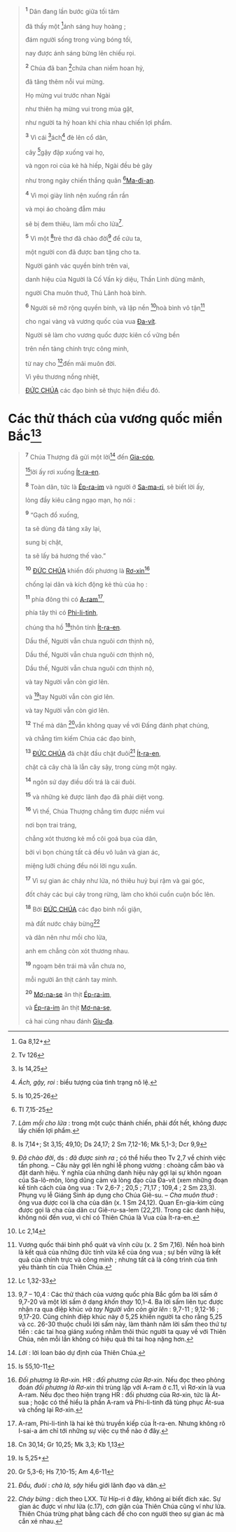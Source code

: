 > <sup><b>1</b></sup> Dân đang lần bước giữa tối tăm
>
> đã thấy một [^2@-8bc67e08-f37e-49ea-ac7c-2059c099c83a]ánh sáng huy hoàng ;
>
> đám người sống trong vùng bóng tối,
>
> nay được ánh sáng bừng lên chiếu rọi.
>
> <sup><b>2</b></sup> Chúa đã ban [^3@-8bc67e08-f37e-49ea-ac7c-2059c099c83a]chứa chan niềm hoan hỷ,
>
> đã tăng thêm nỗi vui mừng.
>
> Họ mừng vui trước nhan Ngài
>
> như thiên hạ mừng vui trong mùa gặt,
>
> như người ta hỷ hoan khi chia nhau chiến lợi phẩm.
>
> <sup><b>3</b></sup> Vì cái [^4@-8bc67e08-f37e-49ea-ac7c-2059c099c83a]ách[^1-8bc67e08-f37e-49ea-ac7c-2059c099c83a] đè lên cổ dân,
>
> cây [^5@-8bc67e08-f37e-49ea-ac7c-2059c099c83a]gậy đập xuống vai họ,
>
> và ngọn roi của kẻ hà hiếp, Ngài đều bẻ gãy
>
> như trong ngày chiến thắng quân [^6@-8bc67e08-f37e-49ea-ac7c-2059c099c83a][Ma-đi-an]().
>
> <sup><b>4</b></sup> Vì mọi giày lính nện xuống rần rần
>
> và mọi áo choàng đẫm máu
>
> sẽ bị đem thiêu, làm mồi cho lửa[^2-8bc67e08-f37e-49ea-ac7c-2059c099c83a].
>
> <sup><b>5</b></sup> Vì một [^7@-8bc67e08-f37e-49ea-ac7c-2059c099c83a]trẻ thơ đã chào đời[^3-8bc67e08-f37e-49ea-ac7c-2059c099c83a] để cứu ta,
>
> một người con đã được ban tặng cho ta.
>
> Người gánh vác quyền bính trên vai,
>
> danh hiệu của Người là Cố Vấn kỳ diệu, Thần Linh dũng mãnh,
>
> người Cha muôn thuở, Thủ Lãnh hoà bình.
>
> <sup><b>6</b></sup> Người sẽ mở rộng quyền bính, và lập nền [^8@-8bc67e08-f37e-49ea-ac7c-2059c099c83a]hoà bình vô tận[^4-8bc67e08-f37e-49ea-ac7c-2059c099c83a]
>
> cho ngai vàng và vương quốc của vua [Đa-vít]().
>
> Người sẽ làm cho vương quốc được kiên cố vững bền
>
> trên nền tảng chính trực công minh,
>
> từ nay cho [^9@-8bc67e08-f37e-49ea-ac7c-2059c099c83a]đến mãi muôn đời.
>
> Vì yêu thương nồng nhiệt,
>
> [ĐỨC CHÚA]() các đạo binh sẽ thực hiện điều đó.

# Các thử thách của vương quốc miền Bắc[^5-8bc67e08-f37e-49ea-ac7c-2059c099c83a]

> <sup><b>7</b></sup> Chúa Thượng đã gửi một lời[^6-8bc67e08-f37e-49ea-ac7c-2059c099c83a] đến [Gia-cóp](),
>
> [^10@-8bc67e08-f37e-49ea-ac7c-2059c099c83a]lời ấy rơi xuống [Ít-ra-en]().
>
> <sup><b>8</b></sup> Toàn dân, tức là [Ép-ra-im]() và người ở [Sa-ma-ri](), sẽ biết lời ấy,
>
> lòng đầy kiêu căng ngạo mạn, họ nói :
>
> <sup><b>9</b></sup> “Gạch đổ xuống,
>
> ta sẽ dùng đá tảng xây lại,
>
> sung bị chặt,
>
> ta sẽ lấy bá hương thế vào.”
>
> <sup><b>10</b></sup> [ĐỨC CHÚA]() khiến đối phương là [Rơ-xin]()[^7-8bc67e08-f37e-49ea-ac7c-2059c099c83a]
>
> chống lại dân và kích động kẻ thù của họ :
>
> <sup><b>11</b></sup> phía đông thì có [A-ram]()[^8-8bc67e08-f37e-49ea-ac7c-2059c099c83a],
>
> phía tây thì có [Phi-li-tinh](),
>
> chúng tha hồ [^11@-8bc67e08-f37e-49ea-ac7c-2059c099c83a]thôn tính [Ít-ra-en]().
>
> Dầu thế, Người vẫn chưa nguôi cơn thịnh nộ,
> 
> Dầu thế, Người vẫn chưa nguôi cơn thịnh nộ,
> 
> Dầu thế, Người vẫn chưa nguôi cơn thịnh nộ,
>
> và tay Người vẫn còn giơ lên.
> 
> và [^12@-8bc67e08-f37e-49ea-ac7c-2059c099c83a]tay Người vẫn còn giơ lên.
> 
> và tay Người vẫn còn giơ lên.
>
> <sup><b>12</b></sup> Thế mà dân [^13@-8bc67e08-f37e-49ea-ac7c-2059c099c83a]vẫn không quay về với Đấng đánh phạt chúng,
>
> và chẳng tìm kiếm Chúa các đạo binh,
>
> <sup><b>13</b></sup> [ĐỨC CHÚA]() đã chặt đầu chặt đuôi[^9-8bc67e08-f37e-49ea-ac7c-2059c099c83a] [Ít-ra-en](),
>
> chặt cả cây chà là lẫn cây sậy, trong cùng một ngày.
>
> <sup><b>14</b></sup> ngôn sứ dạy điều dối trá là cái đuôi.
>
> <sup><b>15</b></sup> và những kẻ được lãnh đạo đã phải diệt vong.
>
> <sup><b>16</b></sup> Vì thế, Chúa Thượng chẳng tìm được niềm vui
>
> nơi bọn trai tráng,
>
> chẳng xót thương kẻ mồ côi goá bụa của dân,
>
> bởi vì bọn chúng tất cả đều vô luân và gian ác,
>
> miệng lưỡi chúng đều nói lời ngu xuẩn.
>
> <sup><b>17</b></sup> Vì sự gian ác cháy như lửa, nó thiêu huỷ bụi rậm và gai góc,
>
> đốt cháy các bụi cây trong rừng, làm cho khói cuồn cuộn bốc lên.
>
> <sup><b>18</b></sup> Bởi [ĐỨC CHÚA]() các đạo binh nổi giận,
>
> mà đất nước cháy bừng[^12-8bc67e08-f37e-49ea-ac7c-2059c099c83a]
>
> và dân nên như mồi cho lửa,
>
> anh em chẳng còn xót thương nhau.
>
> <sup><b>19</b></sup> ngoạm bên trái mà vẫn chưa no,
>
> mỗi người ăn thịt cánh tay mình.
>
> <sup><b>20</b></sup> [Mơ-na-se]() ăn thịt [Ép-ra-im](),
>
> và [Ép-ra-im]() ăn thịt [Mơ-na-se](),
>
> cả hai cùng nhau đánh [Giu-đa]().

[^1-8bc67e08-f37e-49ea-ac7c-2059c099c83a]: *Ách, gậy, roi* : biểu tượng của tình trạng nô lệ.
[^2-8bc67e08-f37e-49ea-ac7c-2059c099c83a]: *Làm mồi cho lửa* : trong một cuộc thánh chiến, phải đốt hết, không được lấy chiến lợi phẩm.
[^3-8bc67e08-f37e-49ea-ac7c-2059c099c83a]: *Đã chào đời*, ds : *đã được sinh ra* ; có thể hiểu theo Tv 2,7 về chính việc tấn phong. – Câu này gợi lên nghi lễ phong vương : choàng cẩm bào và đặt danh hiệu. Ý nghĩa của những danh hiệu này gợi lại sự khôn ngoan của Sa-lô-môn, lòng dũng cảm và lòng đạo của Đa-vít (xem những đoạn kể tính cách của ông vua : Tv 2,6-7 ; 20,5 ; 71,17 ; 109,4 ; 2 Sm 23,3). Phụng vụ lễ Giáng Sinh áp dụng cho Chúa Giê-su. – *Cha muôn thuở* : ông vua được coi là cha của dân (x. 1 Sm 24,12). Quan En-gia-kim cũng được gọi là cha của dân cư Giê-ru-sa-lem (22,21). Trong các danh hiệu, không nói đến *vua*, vì chỉ có Thiên Chúa là Vua của Ít-ra-en.
[^4-8bc67e08-f37e-49ea-ac7c-2059c099c83a]: Vương quốc thái bình phổ quát và vĩnh cửu (x. 2 Sm 7,16). Nền hoà bình là kết quả của những đức tính vừa kể của ông vua ; sự bền vững là kết quả của chính trực và công minh ; nhưng tất cả là công trình của tình yêu thành tín của Thiên Chúa.
[^5-8bc67e08-f37e-49ea-ac7c-2059c099c83a]: 9,7 – 10,4 : Các thử thách của vương quốc phía Bắc gồm ba lời sấm ở 9,7-20 và một lời sấm ở dạng *khốn thay* 10,1-4. Ba lời sấm liên tục được nhận ra qua điệp khúc *và tay Người vẫn còn giơ lên* : 9,7-11 ; 9,12-16 ; 9,17-20. Cũng chính điệp khúc này ở 5,25 khiến người ta cho rằng 5,25 và cc. 26-30 thuộc chuỗi lời sấm này, làm thành năm lời sấm theo thứ tự tiến : các tai hoạ giáng xuống nhằm thôi thúc người ta quay về với Thiên Chúa, nên mỗi lần không có hiệu quả thì tai hoạ nặng hơn.
[^6-8bc67e08-f37e-49ea-ac7c-2059c099c83a]: *Lời* : lời loan báo dự định của Thiên Chúa.
[^7-8bc67e08-f37e-49ea-ac7c-2059c099c83a]: *Đối phương là Rơ-xin*. HR : *đối phương của Rơ-xin*. Nếu đọc theo phỏng đoán *đối phương là Rơ-xin* thì trùng lập với A-ram ở c.11, vì Rơ-xin là vua A-ram. Nếu đọc theo hiện trạng HR : đối phương của Rơ-xin, tức là Át-sua ; hoặc có thể hiểu là phần A-ram và Phi-li-tinh đã tùng phục Át-sua và chống lại Rơ-xin.
[^8-8bc67e08-f37e-49ea-ac7c-2059c099c83a]: A-ram, Phi-li-tinh là hai kẻ thù truyền kiếp của Ít-ra-en. Nhưng không rõ I-sai-a ám chỉ tới những sự việc cụ thể nào ở đây.
[^9-8bc67e08-f37e-49ea-ac7c-2059c099c83a]: *Đầu, đuôi* : *chà là, sậy* hiểu giới lãnh đạo và dân.
[^12-8bc67e08-f37e-49ea-ac7c-2059c099c83a]: *Cháy bừng* : dịch theo LXX. Từ Híp-ri ở đây, không ai biết đích xác. Sự gian ác được ví như lửa (c.17), cơn giận của Thiên Chúa cũng ví như lửa. Thiên Chúa trừng phạt bằng cách để cho con người theo sự gian ác mà cắn xé nhau.
[^2@-8bc67e08-f37e-49ea-ac7c-2059c099c83a]: Ga 8,12+
[^3@-8bc67e08-f37e-49ea-ac7c-2059c099c83a]: Tv 126
[^4@-8bc67e08-f37e-49ea-ac7c-2059c099c83a]: Is 14,25
[^5@-8bc67e08-f37e-49ea-ac7c-2059c099c83a]: Is 10,25-26
[^6@-8bc67e08-f37e-49ea-ac7c-2059c099c83a]: Tl 7,15-25
[^7@-8bc67e08-f37e-49ea-ac7c-2059c099c83a]: Is 7,14+; St 3,15; 49,10; Ds 24,17; 2 Sm 7,12-16; Mk 5,1-3; Dcr 9,9
[^8@-8bc67e08-f37e-49ea-ac7c-2059c099c83a]: Lc 2,14
[^9@-8bc67e08-f37e-49ea-ac7c-2059c099c83a]: Lc 1,32-33
[^10@-8bc67e08-f37e-49ea-ac7c-2059c099c83a]: Is 55,10-11
[^11@-8bc67e08-f37e-49ea-ac7c-2059c099c83a]: Cn 30,14; Gr 10,25; Mk 3,3; Kb 1,13
[^12@-8bc67e08-f37e-49ea-ac7c-2059c099c83a]: Is 5,25+
[^13@-8bc67e08-f37e-49ea-ac7c-2059c099c83a]: Gr 5,3-6; Hs 7,10-15; Am 4,6-11